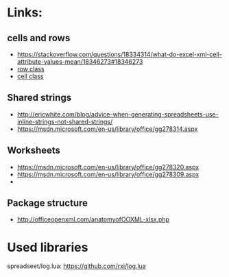 # Links:

## cells and rows
- https://stackoverflow.com/questions/18334314/what-do-excel-xml-cell-attribute-values-mean/18346273#18346273
- [row class](https://msdn.microsoft.com/en-us/library/office/documentformat.openxml.spreadsheet.row.aspx)
- [cell class](https://msdn.microsoft.com/en-us/library/office/documentformat.openxml.spreadsheet.cell.aspx)

## Shared strings
- http://ericwhite.com/blog/advice-when-generating-spreadsheets-use-inline-strings-not-shared-strings/
- https://msdn.microsoft.com/en-us/library/office/gg278314.aspx
## Worksheets
- https://msdn.microsoft.com/en-us/library/office/gg278320.aspx
- https://msdn.microsoft.com/en-us/library/office/gg278309.aspx
- 
## Package structure 
- http://officeopenxml.com/anatomyofOOXML-xlsx.php


# Used libraries

spreadseet/log.lua: https://github.com/rxi/log.lua
